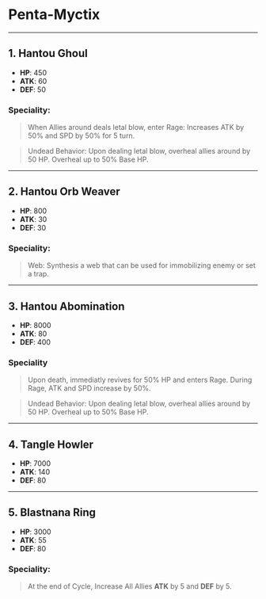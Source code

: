 # Penta-Myctix

---

## 1. Hantou Ghoul
- **HP**: 450  
- **ATK**: 60  
- **DEF**: 50  

### Speciality:
> When Allies around deals letal blow, enter Rage: Increases ATK by 50% and SPD by 50% for 5 turn.

> Undead Behavior: Upon dealing letal blow, overheal allies around by 50 HP. Overheal up to 50% Base HP.

---

## 2. Hantou Orb Weaver
- **HP**: 800  
- **ATK**: 30  
- **DEF**: 30  

### Speciality:
> Web: Synthesis a web that can be used for immobilizing enemy or set a trap.

---

## 3. Hantou Abomination
- **HP**: 8000  
- **ATK**: 80  
- **DEF**: 400  

### Speciality
> Upon death, immediatly revives for 50% HP and enters Rage. During Rage, ATK and SPD increase by 50%.

> Undead Behavior: Upon dealing letal blow, overheal allies around by 50 HP. Overheal up to 50% Base HP.


---

## 4. Tangle Howler
- **HP**: 7000  
- **ATK**: 140  
- **DEF**: 80  

---

## 5. Blastnana Ring
- **HP**: 3000  
- **ATK**: 55  
- **DEF**: 80  

### Speciality:
> At the end of Cycle, Increase All Allies **ATK** by 5 and **DEF** by 5.

